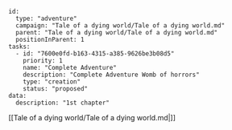 
```RpgManager4
id: 
  type: "adventure"
  campaign: "Tale of a dying world/Tale of a dying world.md"
  parent: "Tale of a dying world/Tale of a dying world.md"
  positionInParent: 1
tasks: 
  - id: "7600e0fd-b163-4315-a385-9626be3b08d5"
    priority: 1
    name: "Complete Adventure"
    description: "Complete Adventure Womb of horrors"
    type: "creation"
    status: "proposed"
data: 
  description: "1st chapter"
```

[[Tale of a dying world/Tale of a dying world.md|]]